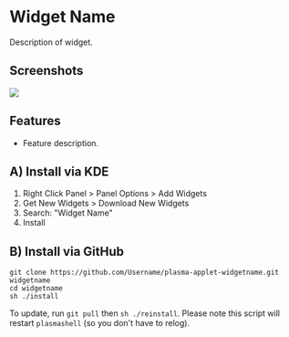 # Widget Name

Description of widget.

## Screenshots

![](https://i.imgur.com/aaaaaaa.jpg)


## Features

* Feature description.


## A) Install via KDE

1. Right Click Panel > Panel Options > Add Widgets
2. Get New Widgets > Download New Widgets
3. Search: "Widget Name"
4. Install

## B) Install via GitHub

```
git clone https://github.com/Username/plasma-applet-widgetname.git widgetname
cd widgetname
sh ./install
```

To update, run `git pull` then `sh ./reinstall`. Please note this script will restart `plasmashell` (so you don't have to relog).


